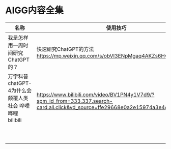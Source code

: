 # AIGG内容全集





| 名称           | 使用技巧         |
| ------------- | --------------- |
| 我是怎样用一周时间研究 ChatGPT 的？ | 快速研究ChatGPT的方法<br>https://mp.weixin.qq.com/s/obVI3ENpMgaq4AKZs6Hw1w |
| 万字科普chatGPT-4为什么会颠覆人类社会 哗哩哗哩 bilibili | <br>https://www.bilibili.com/video/BV1PN4y1V7d9/?spm_id_from=333.337.search-card.all.click&vd_source=ffe29668e0a2e15974a3e4de41359bf1 |
|               |                |
|               |                |
|               |                |
|               |                |
|               |                |
|               |                |
|               |                |
|               |                |
|               |                |
|               |                |
